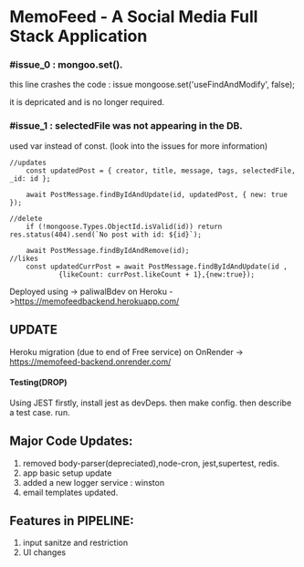 # MemoFeed - A Social Media Full Stack Application

### #issue_0 : mongoo.set().
this line crashes the code : issue
mongoose.set('useFindAndModify', false);

it is depricated and is no longer required.

### #issue_1 : selectedFile was not appearing in the DB.
used var instead of const. (look into the issues for more information)

```
//updates
    const updatedPost = { creator, title, message, tags, selectedFile, _id: id };

    await PostMessage.findByIdAndUpdate(id, updatedPost, { new: true });

//delete
    if (!mongoose.Types.ObjectId.isValid(id)) return res.status(404).send(`No post with id: ${id}`);

    await PostMessage.findByIdAndRemove(id);
//likes
    const updatedCurrPost = await PostMessage.findByIdAndUpdate(id , 
            {likeCount: currPost.likeCount + 1},{new:true});
```

Deployed using -> paliwalBdev
on Heroku ->https://memofeedbackend.herokuapp.com/

## UPDATE
Heroku migration (due to end of Free service)
on OnRender -> https://memofeed-backend.onrender.com/ 

#### Testing(DROP)
Using JEST
firstly, install jest as devDeps.
then make config.
then describe a test case.
run.



## Major Code Updates:

1) removed body-parser(depreciated),node-cron, jest,supertest, redis.
2) app basic setup update
3) added a new logger service : winston
4) email templates updated.


## Features in PIPELINE:
1) input sanitze and restriction
2) UI changes